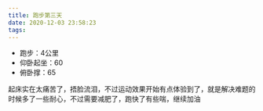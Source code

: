 ```yaml
---
title: 跑步第三天
date: 2020-12-03 23:58:23
tags:
---
```


- 跑步：4公里
- 仰卧起坐：60
- 俯卧撑：65

起床实在太痛苦了，捂脸流泪，不过运动效果开始有点体验到了，就是解决难题的时候多了一些耐心，不过需要减肥了，跑快了有些喘，继续加油